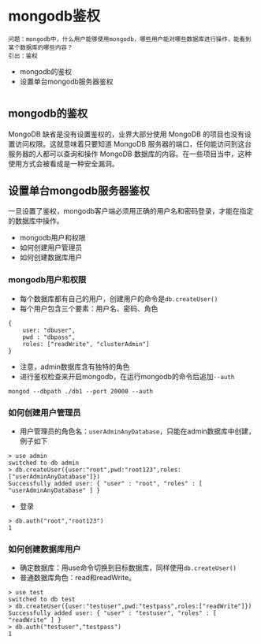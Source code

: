 # mongodb鉴权
```
问题：mongodb中，什么用户能够使用mongodb，哪些用户能对哪些数据库进行操作，能看到某个数据库的哪些内容？
引出：鉴权
```
- mongodb的鉴权
- 设置单台mongodb服务器鉴权
#
## mongodb的鉴权
MongoDB 缺省是没有设置鉴权的，业界大部分使用 MongoDB 的项目也没有设置访问权限。这就意味着只要知道 MongoDB 服务器的端口，任何能访问到这台服务器的人都可以查询和操作 MongoDB 数据库的内容。在一些项目当中，这种使用方式会被看成是一种安全漏洞。
## 设置单台mongodb服务器鉴权
一旦设置了鉴权，mongodb客户端必须用正确的用户名和密码登录，才能在指定的数据库中操作。
- mongodb用户和权限
- 如何创建用户管理员
- 如何创建数据库用户
### mongodb用户和权限
- 每个数据库都有自己的用户，创建用户的命令是`db.createUser()`
- 每个用户包含三个要素：用户名、密码、角色
```
{
    user: "dbuser",
    pwd : "dbpass",
    roles: ["readWrite", "clusterAdmin"]
}
```
- 注意，admin数据库含有独特的角色
- 进行鉴权检查来开启mongodb，在运行mongodb的命令后追加`--auth`
```
mongod --dbpath ./db1 --port 20000 --auth
```
### 如何创建用户管理员
- 用户管理员的角色名：`userAdminAnyDatabase`，只能在admin数据库中创建，例子如下
```
> use admin
switched to db admin
> db.createUser({user:"root",pwd:"root123",roles:["userAdminAnyDatabase"]})
Successfully added user: { "user" : "root", "roles" : [ "userAdminAnyDatabase" ] }
```
- 登录
```
> db.auth("root","root123")
1
```
### 如何创建数据库用户
- 确定数据库：用use命令切换到目标数据库，同样使用`db.createUser()`
- 普通数据库角色：read和readWrite。
```
> use test
switched to db test
> db.createUser({user:"testuser",pwd:"testpass",roles:["readWrite"]})
Successfully added user: { "user" : "testuser", "roles" : [ "readWrite" ] }
> db.auth("testuser","testpass")
1
```
